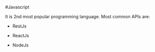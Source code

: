 #Javascript

It is 2nd most popular programming language. Most common APIs are:

* RestJs
* ReactJs
* NodeJs